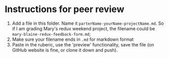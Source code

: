 
# Instructions for peer review

1. Add a file in this folder. Name it `parterName-yourName-projectName.md`. So if I am grading Mary's redux weekend project, the filename could be `mary-blaine-redux-feedback-form.md`;
2. Make sure your filename ends in `.md` for markdown format
3. Paste in the ruberic, use the 'preview' functionality, save the file (on GitHub website is fine, or clone it down and push).
